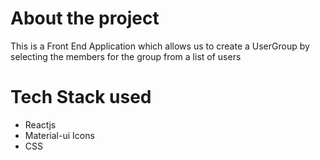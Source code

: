 # About the project
This is a Front End Application which allows us to create a UserGroup by selecting the members for the group from a list of users


# Tech Stack used

* Reactjs
* Material-ui Icons
* CSS